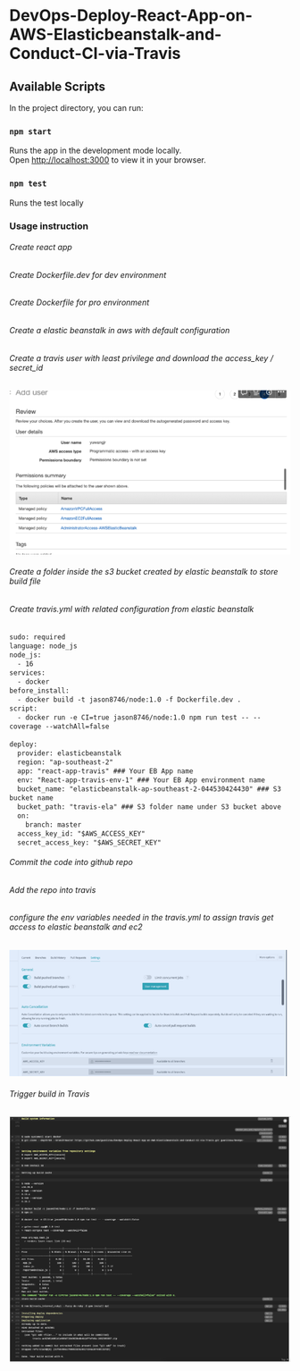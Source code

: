 # DevOps-Deploy-React-App-on-AWS-Elasticbeanstalk-and-Conduct-CI-via-Travis

## Available Scripts

In the project directory, you can run:

### `npm start`

Runs the app in the development mode locally.\
Open [http://localhost:3000](http://localhost:3000) to view it in your browser.

### `npm test`

Runs the test locally

### Usage instruction

###### Create react app

###### Create Dockerfile.dev for dev environment

###### Create Dockerfile for pro environment

###### Create a elastic beanstalk in aws with default configuration

###### Create a travis user with least privilege and download the access_key / secret_id

![image](images/Screenshot%202023-05-02%20at%2011.36.51%20am.png)

###### Create a folder inside the s3 bucket created by elastic beanstalk to store build file

###### Create travis.yml with related configuration from elastic beanstalk

```
sudo: required
language: node_js
node_js:
  - 16
services:
  - docker
before_install:
  - docker build -t jason8746/node:1.0 -f Dockerfile.dev .
script:
  - docker run -e CI=true jason8746/node:1.0 npm run test -- --coverage --watchAll=false

deploy:
  provider: elasticbeanstalk
  region: "ap-southeast-2"
  app: "react-app-travis" ### Your EB App name
  env: "React-app-travis-env-1" ### Your EB App environment name
  bucket_name: "elasticbeanstalk-ap-southeast-2-044530424430" ### S3 bucket name
  bucket_path: "travis-ela" ### S3 folder name under S3 bucket above
  on:
    branch: master
  access_key_id: "$AWS_ACCESS_KEY"
  secret_access_key: "$AWS_SECRET_KEY"
```

###### Commit the code into github repo

###### Add the repo into travis

###### configure the env variables needed in the travis.yml to assign travis get access to elastic beanstalk and ec2

![iamge](images//Screenshot%202023-05-02%20at%2011.41.23%20am.png)

###### Trigger build in Travis

![iamge](images/Screenshot%202023-05-02%20at%2011.16.55%20am.png)
